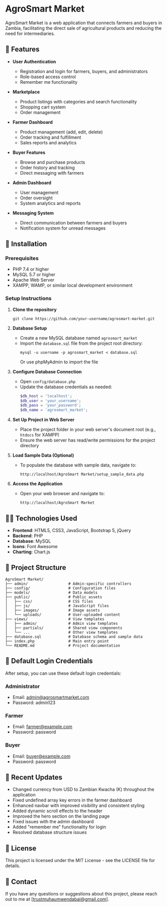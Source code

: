 # AgroSmart Market

AgroSmart Market is a web application that connects farmers and buyers in Zambia, facilitating the direct sale of agricultural products and reducing the need for intermediaries.

## 🌱 Features

- **User Authentication**
  - Registration and login for farmers, buyers, and administrators
  - Role-based access control
  - Remember me functionality

- **Marketplace**
  - Product listings with categories and search functionality
  - Shopping cart system
  - Order management

- **Farmer Dashboard**
  - Product management (add, edit, delete)
  - Order tracking and fulfillment
  - Sales reports and analytics

- **Buyer Features**
  - Browse and purchase products
  - Order history and tracking
  - Direct messaging with farmers

- **Admin Dashboard**
  - User management
  - Order oversight
  - System analytics and reports

- **Messaging System**
  - Direct communication between farmers and buyers
  - Notification system for unread messages

## 🚀 Installation

### Prerequisites
- PHP 7.4 or higher
- MySQL 5.7 or higher
- Apache Web Server
- XAMPP, WAMP, or similar local development environment

### Setup Instructions

1. **Clone the repository**
   ```
   git clone https://github.com/your-username/agrosmart-market.git
   ```

2. **Database Setup**
   - Create a new MySQL database named `agrosmart_market`
   - Import the `database.sql` file from the project root directory:
     ```
     mysql -u username -p agrosmart_market < database.sql
     ```
     Or use phpMyAdmin to import the file

3. **Configure Database Connection**
   - Open `config/database.php`
   - Update the database credentials as needed:
     ```php
     $db_host = 'localhost';
     $db_user = 'your_username';
     $db_pass = 'your_password';
     $db_name = 'agrosmart_market';
     ```

4. **Set Up Project in Web Server**
   - Place the project folder in your web server's document root (e.g., `htdocs` for XAMPP)
   - Ensure the web server has read/write permissions for the project directory

5. **Load Sample Data (Optional)**
   - To populate the database with sample data, navigate to:
     ```
     http://localhost/AgroSmart Market/setup_sample_data.php
     ```

6. **Access the Application**
   - Open your web browser and navigate to:
     ```
     http://localhost/AgroSmart Market
     ```

## 👨‍💻 Technologies Used

- **Frontend**: HTML5, CSS3, JavaScript, Bootstrap 5, jQuery
- **Backend**: PHP
- **Database**: MySQL
- **Icons**: Font Awesome
- **Charting**: Chart.js

## 📂 Project Structure

```
AgroSmart Market/
├── admin/                  # Admin-specific controllers
├── config/                 # Configuration files
├── models/                 # Data models
├── public/                 # Public assets
│   ├── css/                # CSS files
│   ├── js/                 # JavaScript files
│   ├── images/             # Image assets
│   └── uploads/            # User-uploaded content
├── views/                  # View templates
│   ├── admin/              # Admin view templates
│   ├── partials/           # Shared view components
│   └── ...                 # Other view templates
├── database.sql            # Database schema and sample data
├── index.php               # Main entry point
└── README.md               # Project documentation
```

## 🔐 Default Login Credentials

After setup, you can use these default login credentials:

### Administrator
- Email: admin@agrosmartmarket.com
- Password: admin123

### Farmer
- Email: farmer@example.com
- Password: password

### Buyer
- Email: buyer@example.com
- Password: password

## 🔄 Recent Updates

- Changed currency from USD to Zambian Kwacha (K) throughout the application
- Fixed undefined array key errors in the farmer dashboard
- Enhanced navbar with improved visibility and consistent styling
- Added dynamic scroll effects to the header
- Improved the hero section on the landing page
- Fixed issues with the admin dashboard
- Added "remember me" functionality for login
- Resolved database structure issues

## 📝 License

This project is licensed under the MIT License - see the LICENSE file for details.


## 📧 Contact

If you have any questions or suggestions about this project, please reach out to me at [trustmuhaumwendabai@gmail.com].
